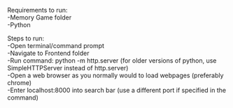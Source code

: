 Requirements to run:<br />
-Memory Game folder<br />
-Python<br />

Steps to run:<br />
-Open terminal/command prompt<br />
-Navigate to Frontend folder<br />
-Run command: python -m http.server (for older versions of python, use SimpleHTTPServer instead of http.server)<br />
-Open a web browser as you normally would to load webpages (preferably chrome)<br />
-Enter localhost:8000 into search bar (use a different port if specified in the command)<br />
